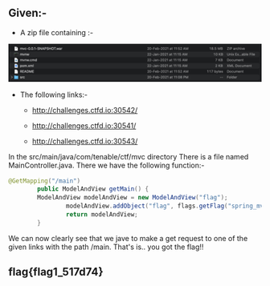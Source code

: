 ## Given:-

 - A zip file containing :-

![img](./ss.png)

- The following links:-

    - http://challenges.ctfd.io:30542/

    - http://challenges.ctfd.io:30541/

    - http://challenges.ctfd.io:30543/


In the src/main/java/com/tenable/ctf/mvc directory There is a file named MainController.java. There we have the following function:- 
```java
@GetMapping("/main")
        public ModelAndView getMain() {
		ModelAndView modelAndView = new ModelAndView("flag");
                modelAndView.addObject("flag", flags.getFlag("spring_mvc_1"));	// get main
                return modelAndView;
        }
```

We can now clearly see that we jave to make a get request to one of the given links with the path /main. That's is.. you got the flag!!

## flag{flag1_517d74}

